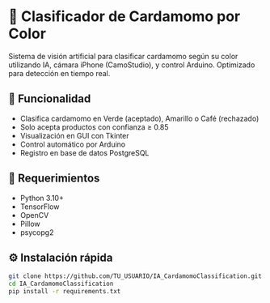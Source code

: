 # 🎯 Clasificador de Cardamomo por Color

Sistema de visión artificial para clasificar cardamomo según su color utilizando IA, cámara iPhone (CamoStudio), y control Arduino. Optimizado para detección en tiempo real.

## 🧠 Funcionalidad
- Clasifica cardamomo en Verde (aceptado), Amarillo o Café (rechazado)
- Solo acepta productos con confianza ≥ 0.85
- Visualización en GUI con Tkinter
- Control automático por Arduino
- Registro en base de datos PostgreSQL

## 🚀 Requerimientos

- Python 3.10+
- TensorFlow
- OpenCV
- Pillow
- psycopg2

## ⚙️ Instalación rápida

```bash
git clone https://github.com/TU_USUARIO/IA_CardamomoClassification.git
cd IA_CardamomoClassification
pip install -r requirements.txt
